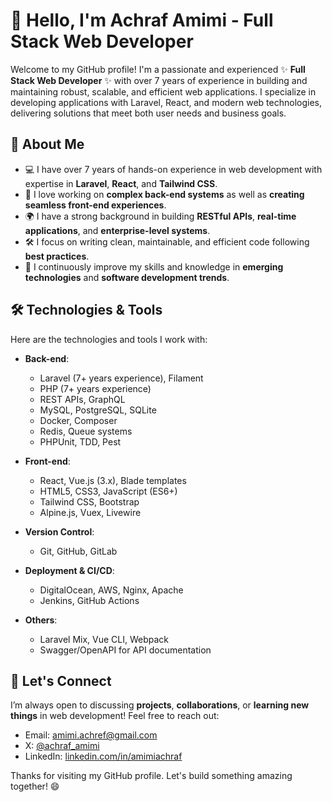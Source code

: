 # 👋 Hello, I'm Achraf Amimi - Full Stack Web Developer

Welcome to my GitHub profile! I'm a passionate and experienced ✨ **Full Stack Web Developer** ✨ with over 7 years of experience in building and maintaining robust, scalable, and efficient web applications. I specialize in developing applications with Laravel, React, and modern web technologies, delivering solutions that meet both user needs and business goals.

## 🚀 About Me

- 💻 I have over 7 years of hands-on experience in web development with expertise in **Laravel**, **React**, and **Tailwind CSS**.
- 🔧 I love working on **complex back-end systems** as well as **creating seamless front-end experiences**.
- 🌍 I have a strong background in building **RESTful APIs**, **real-time applications**, and **enterprise-level systems**.
- 🛠 I focus on writing clean, maintainable, and efficient code following **best practices**.
- 🔄 I continuously improve my skills and knowledge in **emerging technologies** and **software development trends**.

## 🛠️ Technologies & Tools

Here are the technologies and tools I work with:

- **Back-end**: 
  - Laravel (7+ years experience), Filament
  - PHP (7+ years experience)
  - REST APIs, GraphQL
  - MySQL, PostgreSQL, SQLite
  - Docker, Composer
  - Redis, Queue systems
  - PHPUnit, TDD, Pest
  
- **Front-end**:
  - React, Vue.js (3.x), Blade templates
  - HTML5, CSS3, JavaScript (ES6+)
  - Tailwind CSS, Bootstrap
  - Alpine.js, Vuex, Livewire

- **Version Control**:
  - Git, GitHub, GitLab

- **Deployment & CI/CD**:
  - DigitalOcean, AWS, Nginx, Apache
  - Jenkins, GitHub Actions

- **Others**:
  - Laravel Mix, Vue CLI, Webpack
  - Swagger/OpenAPI for API documentation

## 💬 Let's Connect

I’m always open to discussing **projects**, **collaborations**, or **learning new things** in web development! Feel free to reach out:

- Email: [amimi.achref@gmail.com](mailto:amimi.achref@gmail.com)
- X: [@achraf_amimi](https://x.com/achraf_amimi)
- LinkedIn: [linkedin.com/in/amimiachraf](https://www.linkedin.com/in/amimiachraf/)

Thanks for visiting my GitHub profile. Let's build something amazing together! 😄
